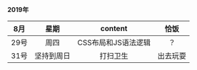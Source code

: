 
**2019年**

8月 | 星期 | content | 恰饭
:-: | :-: | :-: | :-:
29号 | 周四 | CSS布局和JS语法逻辑 | ？
31号 | 坚持到周日 | 打扫卫生 | 出去玩耍